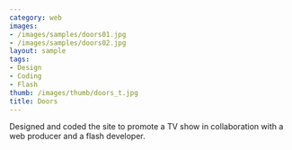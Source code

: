 ```yaml
---
category: web
images:
- /images/samples/doors01.jpg
- /images/samples/doors02.jpg
layout: sample
tags:
- Design
- Coding
- Flash
thumb: /images/thumb/doors_t.jpg
title: Doors
---
```

Designed and coded the site to promote a TV show in collaboration with a web producer and a flash developer.
